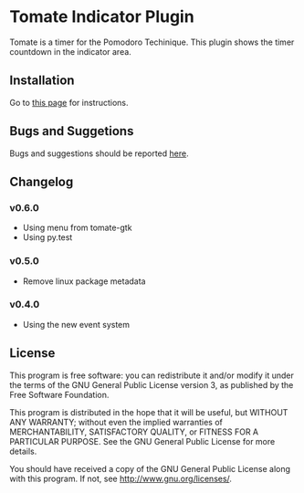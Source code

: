 Tomate Indicator Plugin
=======================

Tomate is a timer for the Pomodoro Techinique.
This plugin shows the timer countdown in the indicator area.

Installation
------------

Go to [this page](https://github.com/eliostvs/tomate-gtk) for instructions.

Bugs and Suggetions
-------------------

Bugs and suggestions should be reported [here](https://github.com/eliostvs/tomate-indicator-plugin/issues).

Changelog
---------

### v0.6.0

- Using menu from tomate-gtk
- Using py.test

### v0.5.0

- Remove linux package metadata

### v0.4.0

- Using the new event system

License
-------

This program is free software: you can redistribute it and/or modify it
under the terms of the GNU General Public License version 3, as published
by the Free Software Foundation.

This program is distributed in the hope that it will be useful, but
WITHOUT ANY WARRANTY; without even the implied warranties of
MERCHANTABILITY, SATISFACTORY QUALITY, or FITNESS FOR A PARTICULAR
PURPOSE.  See the GNU General Public License for more details.

You should have received a copy of the GNU General Public License along
with this program.  If not, see <http://www.gnu.org/licenses/>.
